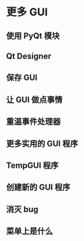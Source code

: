 # 更多 GUI

## 使用 PyQt 模块

## Qt Designer

## 保存 GUI

## 让 GUI 做点事情

## 重温事件处理器

## 更多实用的 GUI 程序

## TempGUI 程序

## 创建新的 GUI 程序

## 消灭 bug

## 菜单上是什么
